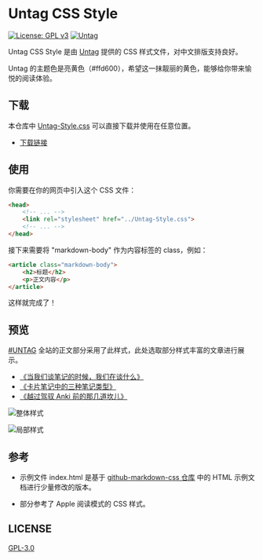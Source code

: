 # Untag CSS Style

[![License: GPL v3](https://img.shields.io/badge/License-GPLv3-blue.svg)](https://www.gnu.org/licenses/gpl-3.0)  [![Untag](https://img.shields.io/badge/Website-Untag-ffd600)](https://utgd.net)  

Untag CSS Style 是由 [Untag](https://utgd.net) 提供的 CSS 样式文件，对中文排版支持良好。

Untag 的主题色是亮黄色（#ffd600），希望这一抹靓丽的黄色，能够给你带来愉悦的阅读体验。

## 下载

本仓库中 [Untag-Style.css](./Untag-Style.css) 可以直接下载并使用在任意位置。

- [下载链接](https://github.com/UntagTeam/Untag-CSS-Style/releases)

## 使用

你需要在你的网页中引入这个 CSS 文件：

``` html
<head>
    <!-- ... -->
    <link rel="stylesheet" href="../Untag-Style.css">
    <!-- ... -->
</head>
```

接下来需要将 "markdown-body" 作为内容标签的 class，例如：

``` html
<article class="markdown-body">
    <h2>标题</h2>
    <p>正文内容</p>
</article>
```

这样就完成了！
## 预览

[#UNTAG](https://utgd.net) 全站的正文部分采用了此样式，此处选取部分样式丰富的文章进行展示。

- [《当我们谈笔记的时候，我们在谈什么》](https://utgd.net/article/5006)
- [《卡片笔记中的三种笔记类型》](https://utgd.net/article/6941)
- [《越过驾驭 Anki 前的那几道坎儿》](https://utgd.net/article/9595)

![整体样式](https://cdn.utgd.net/assets/uploads/2022/12/FG-282205-n.png)

![局部样式](https://cdn.utgd.net/assets/uploads/2022/12/FG-282206-C.png)


## 参考

- 示例文件 index.html 是基于 [github-markdown-css 仓库](https://github.com/sindresorhus/github-markdown-css/edit/main/index.html) 中的 HTML 示例文档进行少量修改的版本。

- 部分参考了 Apple 阅读模式的 CSS 样式。

## LICENSE

[GPL-3.0](./LICENSE)
